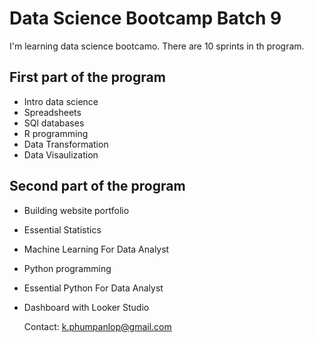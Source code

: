 # Data Science Bootcamp Batch 9

I'm learning data science bootcamo. There are 10 sprints in th program.

## First part of the program

- Intro data science
- Spreadsheets
- SQl databases
- R programming
- Data Transformation
- Data Visaulization

## Second part of the program

- Building website portfolio
- Essential Statistics
- Machine Learning For Data Analyst
- Python programming
- Essential Python For Data Analyst
- Dashboard with Looker Studio

  Contact: k.phumpanlop@gmail.com
